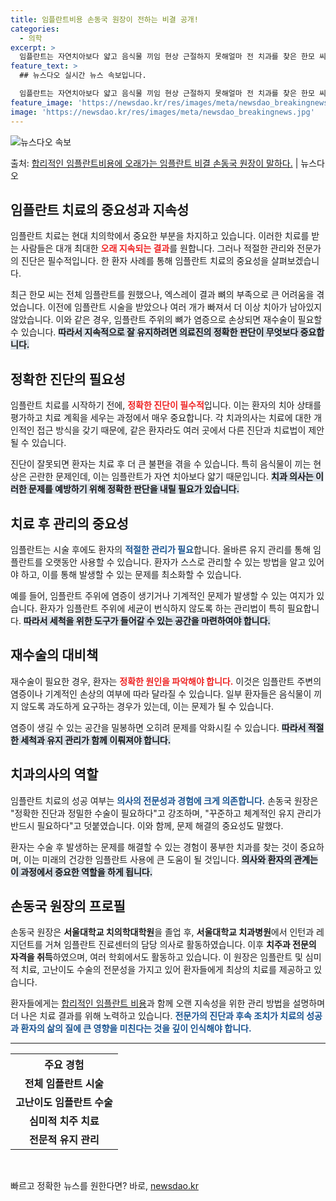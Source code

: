 ```yaml
---
title: 임플란트비용 손동국 원장이 전하는 비결 공개!
categories:
  - 의학
excerpt: >
  임플란트는 자연치아보다 얇고 음식물 끼임 현상 근절하지 못해얼마 전 치과를 찾은 한모 씨. 한씨는 전체 임플…
feature_text: >
  ## 뉴스다오 실시간 뉴스 속보입니다.

  임플란트는 자연치아보다 얇고 음식물 끼임 현상 근절하지 못해얼마 전 치과를 찾은 한모 씨. 한씨는 전체 임플…
feature_image: 'https://newsdao.kr/res/images/meta/newsdao_breakingnews.jpg'
image: 'https://newsdao.kr/res/images/meta/newsdao_breakingnews.jpg'
---
```


![뉴스다오 속보](https://newsdao.kr/res/images/meta/newsdao_breakingnews.jpg)

<p>출처: <a href="https://newsdao.kr/3384" rel="dofollow">합리적인 임플란트비용에 오래가는 임플란트 비결 손동국 원장이 말하다.</a> | 뉴스다오</p>

<h2 data-ke-size="size26">임플란트 치료의 중요성과 지속성</h2>

<p data-ke-size="size16">임플란트 치료는 현대 치의학에서 중요한 부분을 차지하고 있습니다. 이러한 치료를 받는 사람들은 대개 최대한 <b><span style="color: #ee2323;">오래 지속되는 결과</span></b>를 원합니다. 그러나 적절한 관리와 전문가의 진단은 필수적입니다. 한 환자 사례를 통해 임플란트 치료의 중요성을 살펴보겠습니다.</p>

<p data-ke-size="size16">최근 한모 씨는 전체 임플란트를 원했으나, 엑스레이 결과 뼈의 부족으로 큰 어려움을 겪었습니다. 이전에 임플란트 시술을 받았으나 여러 개가 빠져서 더 이상 치아가 남아있지 않았습니다. 이와 같은 경우, 임플란트 주위의 뼈가 염증으로 손상되면 재수술이 필요할 수 있습니다. <b><span style="background-color: #21538527;">따라서 지속적으로 잘 유지하려면 의료진의 정확한 판단이 무엇보다 중요합니다.</span></b></p>

<h2 data-ke-size="size26">정확한 진단의 필요성</h2>

<p data-ke-size="size16">임플란트 치료를 시작하기 전에, <b><span style="color: #ee2323;">정확한 진단이 필수적</span></b>입니다. 이는 환자의 치아 상태를 평가하고 치료 계획을 세우는 과정에서 매우 중요합니다. 각 치과의사는 치료에 대한 개인적인 접근 방식을 갖기 때문에, 같은 환자라도 여러 곳에서 다른 진단과 치료법이 제안될 수 있습니다.</p>

<p data-ke-size="size16">진단이 잘못되면 환자는 치료 후 더 큰 불편을 겪을 수 있습니다. 특히 음식물이 끼는 현상은 곤란한 문제인데, 이는 임플란트가 자연 치아보다 얇기 때문입니다. <b><span style="background-color: #21538527;">치과 의사는 이러한 문제를 예방하기 위해 정확한 판단을 내릴 필요가 있습니다.</span></b></p>

<h2 data-ke-size="size26">치료 후 관리의 중요성</h2>

<p data-ke-size="size16">임플란트는 시술 후에도 환자의 <b><span style="color: #1a5490;">적절한 관리가 필요</span></b>합니다. 올바른 유지 관리를 통해 임플란트를 오랫동안 사용할 수 있습니다. 환자가 스스로 관리할 수 있는 방법을 알고 있어야 하고, 이를 통해 발생할 수 있는 문제를 최소화할 수 있습니다.</p>

<p data-ke-size="size16">예를 들어, 임플란트 주위에 염증이 생기거나 기계적인 문제가 발생할 수 있는 여지가 있습니다. 환자가 임플란트 주위에 세균이 번식하지 않도록 하는 관리법이 특히 필요합니다. <b><span style="background-color: #21538527;">따라서 세척을 위한 도구가 들어갈 수 있는 공간을 마련하여야 합니다.</span></b></p>

<h2 data-ke-size="size26">재수술의 대비책</h2>

<p data-ke-size="size16">재수술이 필요한 경우, 환자는 <b><span style="color: #ee2323;">정확한 원인을 파악해야 합니다.</span></b> 이것은 임플란트 주변의 염증이나 기계적인 손상의 여부에 따라 달라질 수 있습니다. 일부 환자들은 음식물이 끼지 않도록 과도하게 요구하는 경우가 있는데, 이는 문제가 될 수 있습니다.</p>

<p data-ke-size="size16">염증이 생길 수 있는 공간을 밀봉하면 오히려 문제를 악화시킬 수 있습니다. <b><span style="background-color: #21538527;">따라서 적절한 세척과 유지 관리가 함께 이뤄져야 합니다.</span></b></p>

<h2 data-ke-size="size26">치과의사의 역할</h2>

<p data-ke-size="size16">임플란트 치료의 성공 여부는 <b><span style="color: #1a5490;">의사의 전문성과 경험에 크게 의존합니다.</span></b> 손동국 원장은 "정확한 진단과 정밀한 수술이 필요하다"고 강조하며, "꾸준하고 체계적인 유지 관리가 반드시 필요하다"고 덧붙였습니다. 이와 함께, 문제 해결의 중요성도 말했다.</p>

<p data-ke-size="size16">환자는 수술 후 발생하는 문제를 해결할 수 있는 경험이 풍부한 치과를 찾는 것이 중요하며, 이는 미래의 건강한 임플란트 사용에 큰 도움이 될 것입니다. <b><span style="background-color: #21538527;">의사와 환자의 관계는 이 과정에서 중요한 역할을 하게 됩니다.</span></b></p>

<h2 data-ke-size="size26">손동국 원장의 프로필</h2>

<p data-ke-size="size16">손동국 원장은 <b>서울대학교 치의학대학원</b>을 졸업 후, <b>서울대학교 치과병원</b>에서 인턴과 레지던트를 거쳐 임플란트 진료센터의 담당 의사로 활동하였습니다. 이후 <b>치주과 전문의 자격을 취득</b>하였으며, 여러 학회에서도 활동하고 있습니다. 이 원장은 임플란트 및 심미적 치료, 고난이도 수술의 전문성을 가지고 있어 환자들에게 최상의 치료를 제공하고 있습니다.</p>

<p data-ke-size="size16">환자들에게는 <a href="https://newsdao.kr/3384">합리적인 임플란트 비용</a>과 함께 오랜 지속성을 위한 관리 방법을 설명하며 더 나은 치료 결과를 위해 노력하고 있습니다. <b><span style="color: #1a5490;">전문가의 진단과 후속 조치가 치료의 성공과 환자의 삶의 질에 큰 영향을 미친다는 것을 깊이 인식해야 합니다.</span></b></p>

<hr>

<table style="width: 100%; border-collapse: collapse;">
  <tr>
    <th style="text-align: center; height: 24px;"><b>주요 경험</b></th>
  </tr>
  <tr>
    <td style="text-align: center; height: 17px;"><b>전체 임플란트 시술</b></td>
  </tr>
  <tr>
    <td style="text-align: center; height: 17px;"><b>고난이도 임플란트 수술</b></td>
  </tr>
  <tr>
    <td style="text-align: center; height: 17px;"><b>심미적 치주 치료</b></td>
  </tr>
  <tr>
    <td style="text-align: center; height: 17px;"><b>전문적 유지 관리</b></td>
  </tr>
</table>

<p data-ke-size="size16">&nbsp;</p> 

빠르고 정확한 뉴스를 원한다면? 바로, <a href="https://newsdao.kr" rel="dofollow">newsdao.kr</a>


